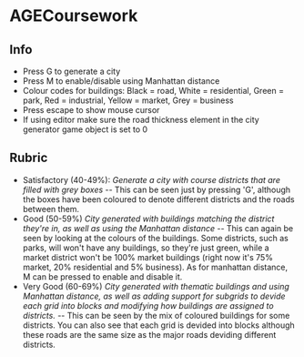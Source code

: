# AGECoursework

## Info
- Press G to generate a city
- Press M to enable/disable using Manhattan distance
- Colour codes for buildings: Black = road, White = residential, Green = park, Red = industrial, Yellow = market, Grey = business
- Press escape to show mouse cursor
- If using editor make sure the road thickness element in the city generator game object is set to 0

## Rubric
- Satisfactory (40-49%): *Generate a city with course districts that are filled with grey boxes*
-- This can be seen just by pressing 'G', although the boxes have been coloured to denote different districts and the roads between them.
- Good (50-59%) *City generated with buildings matching the district they're in, as well as using the Manhattan distance*
-- This can again be seen by looking at the colours of the buildings. Some districts, such as parks, will won't have any buildings, so they're just green, while a market district won't be 100% market buildings (right now it's 75% market, 20% residential and 5% business). As for manhattan distance, M can be pressed to enable and disable it.
- Very Good (60-69%) *City generated with thematic buildings and using Manhattan distance, as well as adding support for subgrids to devide each grid into blocks and modifying how buildings are assigned to districts.* -- This can be seen by the mix of coloured buildings for some districts. You can also see that each grid is devided into blocks although these roads are the same size as the major roads deviding different districts.
